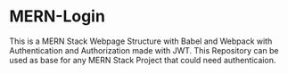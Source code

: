 # MERN-Login
This is a MERN Stack Webpage Structure with Babel and Webpack with Authentication and Authorization made with JWT.
This Repository can be used as base for any MERN Stack Project that could need authenticaion. 
